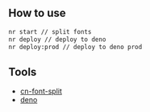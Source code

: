 ## How to use

```bash
nr start // split fonts
nr deploy // deploy to deno
nr deploy:prod // deploy to deno prod
```

## Tools

- [cn-font-split](https://github.com/GuiWonder/cn-font-split)
- [deno](https://deno.land)

